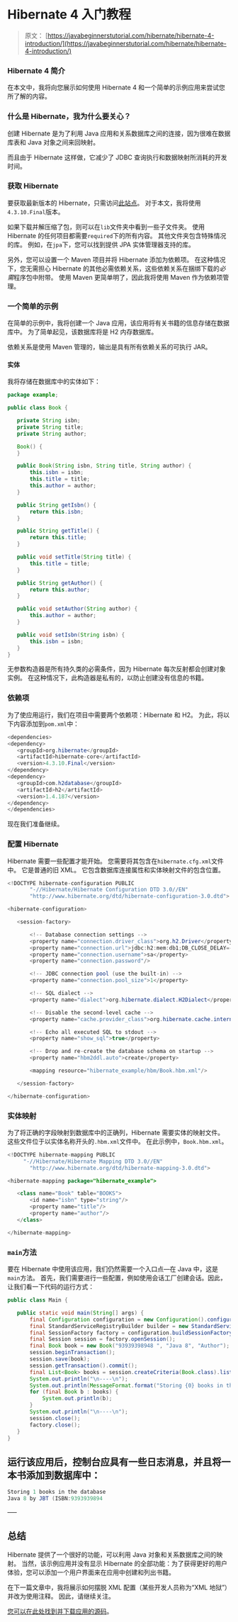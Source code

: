 # Hibernate 4 入门教程

> 原文： [https://javabeginnerstutorial.com/hibernate/hibernate-4-introduction/](https://javabeginnerstutorial.com/hibernate/hibernate-4-introduction/)

### Hibernate 4 简介

在本文中，我将向您展示如何使用 Hibernate 4 和一个简单的示例应用来尝试您所了解的内容。

### 什么是 Hibernate，我为什么要关心？

创建 Hibernate 是为了利用 Java 应用和关系数据库之间的连接，因为很难在数据库表和 Java 对象之间来回映射。

而且由于 Hibernate 这样做，它减少了 JDBC 查询执行和数据映射所消耗的开发时间。

### 获取 Hibernate

要获取最新版本的 Hibernate，只需访问[此站点](https://sourceforge.net/projects/hibernate/files/hibernate4/)。 对于本文，我将使用`4.3.10.Final`版本。

如果下载并解压缩了包，则可以在`lib`文件夹中看到一些子文件夹。 使用 Hibernate 的任何项目都需要`required`下的所有内容。 其他文件夹包含特殊情况的库。 例如，在`jpa`下，您可以找到提供 JPA 实体管理器支持的库。

另外，您可以设置一个 Maven 项目并将 Hibernate 添加为依赖项。 在这种情况下，您无需担心 Hibernate 的其他必需依赖关系，这些依赖关系在捆绑下载的*必需*程序包中附带。 使用 Maven 更简单明了，因此我将使用 Maven 作为依赖项管理。

### 一个简单的示例

在简单的示例中，我将创建一个 Java 应用，该应用将有关书籍的信息存储在数据库中。 为了简单起见，该数据库将是 H2 内存数据库。

依赖关系是使用 Maven 管理的，输出是具有所有依赖关系的可执行 JAR。

#### 实体

我将存储在数据库中的实体如下：

```java
package example;

public class Book {

   private String isbn;
   private String title;
   private String author;

   Book() {
   }

   public Book(String isbn, String title, String author) {
       this.isbn = isbn;
       this.title = title;
       this.author = author;
   }

   public String getIsbn() {
       return this.isbn;
   }

   public String getTitle() {
       return this.title;
   }

   public void setTitle(String title) {
       this.title = title;
   }

   public String getAuthor() {
       return this.author;
   }

   public void setAuthor(String author) {
       this.author = author;
   }

   public void setIsbn(String isbn) {
       this.isbn = isbn;
   }
}
```

无参数构造器是所有持久类的必需条件，因为 Hibernate 每次反射都会创建对象实例。 在这种情况下，此构造器是私有的，以防止创建没有信息的书籍。

### 依赖项

为了使应用运行，我们在项目中需要两个依赖项：Hibernate 和 H2。 为此，将以下内容添加到`pom.xml`中：

```java
<dependencies>
<dependency>
   <groupId>org.hibernate</groupId>
   <artifactId>hibernate-core</artifactId>
   <version>4.3.10.Final</version>
</dependency>
<dependency>
   <groupId>com.h2database</groupId>
   <artifactId>h2</artifactId>
   <version>1.4.187</version>
</dependency>
</dependencies>
```

现在我们准备继续。

### 配置 Hibernate

Hibernate 需要一些配置才能开始。 您需要将其包含在`hibernate.cfg.xml`文件中。 它是普通的旧 XML。 它包含数据库连接属性和实体映射文件的包含位置。

```java
<!DOCTYPE hibernate-configuration PUBLIC
       "-//Hibernate/Hibernate Configuration DTD 3.0//EN"
       "http://www.hibernate.org/dtd/hibernate-configuration-3.0.dtd">

<hibernate-configuration>

   <session-factory>

       <!-- Database connection settings -->
       <property name="connection.driver_class">org.h2.Driver</property>
       <property name="connection.url">jdbc:h2:mem:db1;DB_CLOSE_DELAY=-1;MVCC=TRUE</property>
       <property name="connection.username">sa</property>
       <property name="connection.password"/>

       <!-- JDBC connection pool (use the built-in) -->
       <property name="connection.pool_size">1</property>

       <!-- SQL dialect -->
       <property name="dialect">org.hibernate.dialect.H2Dialect</property>

       <!-- Disable the second-level cache -->
       <property name="cache.provider_class">org.hibernate.cache.internal.NoCacheProvider</property>

       <!-- Echo all executed SQL to stdout -->
       <property name="show_sql">true</property>

       <!-- Drop and re-create the database schema on startup -->
       <property name="hbm2ddl.auto">create</property>

       <mapping resource="hibernate_example/hbm/Book.hbm.xml"/>

   </session-factory>

</hibernate-configuration>
```

### 实体映射

为了将正确的字段映射到数据库中的正确列，Hibernate 需要实体的映射文件。 这些文件位于以实体名称开头的`.hbm.xml`文件中。 在此示例中，`Book.hbm.xml`。

```java
<!DOCTYPE hibernate-mapping PUBLIC
     "-//Hibernate/Hibernate Mapping DTD 3.0//EN"
       "http://www.hibernate.org/dtd/hibernate-mapping-3.0.dtd">

<hibernate-mapping package="hibernate_example">

   <class name="Book" table="BOOKS">
       <id name="isbn" type="string"/>
       <property name="title"/>
       <property name="author"/>
   </class>

</hibernate-mapping>
```

### `main`方法

要在 Hibernate 中使用该应用，我们仍然需要一个入口点—在 Java 中，这是`main`方法。 首先，我们需要进行一些配置，例如使用会话工厂创建会话。因此，让我们看一下代码的运行方式：

```java
public class Main {

   public static void main(String[] args) {
       final Configuration configuration = new Configuration().configure();
       final StandardServiceRegistryBuilder builder = new StandardServiceRegistryBuilder().applySettings(configuration.getProperties());
       final SessionFactory factory = configuration.buildSessionFactory(builder.build());
       final Session session = factory.openSession();
       final Book book = new Book("93939398948 ", "Java 8", "Author");
       session.beginTransaction();
       session.save(book);
       session.getTransaction().commit();
       final List<Book> books = session.createCriteria(Book.class).list();
       System.out.println("\n----\n");
       System.out.println(MessageFormat.format("Storing {0} books in the database", books.size()));
       for (final Book b : books) {
           System.out.println(b);
       }
       System.out.println("\n----\n");
       session.close();
       factory.close();
   }
}
```

运行该应用后，控制台应具有一些日志消息，并且将一本书添加到数据库中：
-

```java
Storing 1 books in the database
Java 8 by JBT (ISBN:9393939894 
```

—–

## 总结

Hibernate 提供了一个很好的功能，可以利用 Java 对象和关系数据库之间的映射。 当然，该示例应用并没有显示 Hibernate 的全部功能：为了获得更好的用户体验，您可以添加一个用户界面来在应用中创建和列出书籍。

在下一篇文章中，我将展示如何摆脱 XML 配置（某些开发人员称为“XML 地狱”）并改为使用注释。 因此，请继续关注。

[您可以在此处找到并下载应用的源码](https://github.com/ghajba/hibernate_example/)。

